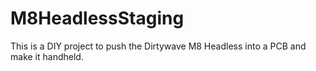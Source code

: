 # M8HeadlessStaging
This is a DIY project to push the Dirtywave M8 Headless into a PCB and make it handheld.
